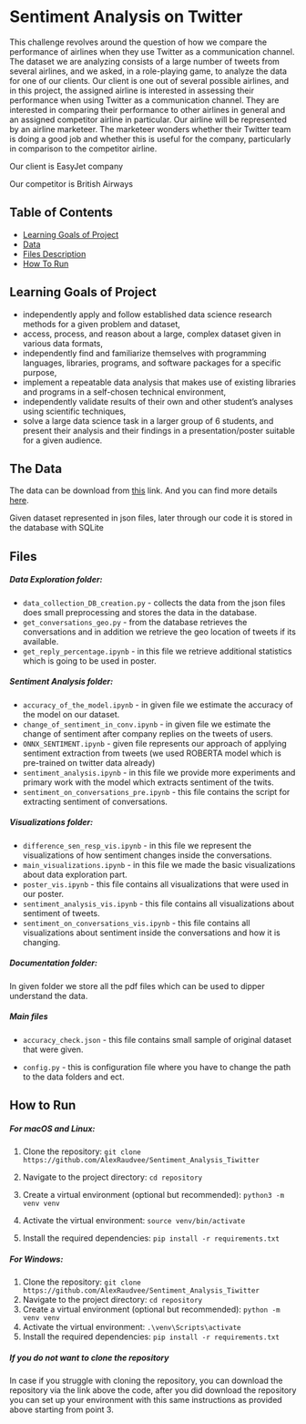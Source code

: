 # Sentiment Analysis on Twitter 

This challenge revolves around the question of how we compare the performance of airlines when they use Twitter as a communication channel. The dataset we are analyzing consists of a large number of tweets from several airlines, and we asked, in a role-playing game, to analyze the data for one of our clients. Our client is one out of several possible airlines, and in this project, the assigned airline is interested in assessing their performance when using Twitter as a communication channel. They are interested in comparing their performance to other airlines in general and an assigned competitor airline in particular. Our airline will be represented by an airline marketeer. The marketeer wonders whether their Twitter team is doing a good job and whether this is useful for the company, particularly in comparison to the competitor airline.

Our client is EasyJet company 

Our competitor is British Airways

## Table of Contents

- [Learning Goals of Project](#Learning-Goals-of-Project)
- [Data](#The-Data)
- [Files Description](#Files)
- [How To Run](#How-to-Run)


## Learning Goals of Project 

- independently apply and follow established data science research methods for a given problem and dataset,
- access, process, and reason about a large, complex dataset given in various data formats,
- independently find and familiarize themselves with programming languages, libraries, programs, and software packages for a specific purpose,
- implement a repeatable data analysis that makes use of existing libraries and programs in a self-chosen technical environment,
- independently validate results of their own and other student’s analyses using scientific techniques,
- solve a large data science task in a larger group of 6 students, and present their analysis and their findings in a presentation/poster suitable for a given audience.

## The Data
The data can be download from [this](https://surfdrive.surf.nl/files/index.php/s/Dz082kih8yMGB5P) link.
And you can find more details [here](documentation/Data_Description.pdf).

Given dataset represented in json files, later through our code it is stored in the database with SQLite

## Files

##### Data Exploration folder:
  - `data_collection_DB_creation.py` - collects the data from the json files does small preprocessing and stores the data in the database.
  - `get_conversations_geo.py` - from the database retrieves the conversations and in addition we retrieve the geo location of tweets if its available.
  - `get_reply_percentage.ipynb` - in this file we retrieve additional statistics which is going to be used in poster.

##### Sentiment Analysis folder:
  - `accuracy_of_the_model.ipynb` - in given file we estimate the accuracy of the model on our dataset.
  - `change_of_sentiment_in_conv.ipynb` - in given file we estimate the change of sentiment after company replies on the tweets of users.
  - `ONNX_SENTIMENT.ipynb` - given file represents our approach of applying sentiment extraction from tweets (we used ROBERTA model which is pre-trained on twitter data already)
  - `sentiment_analysis.ipynb` - in this file we provide more experiments and primary work with the model which extracts sentiment of the twits.
  - `sentiment_on_conversations_pre.ipynb` - this file contains the script for extracting sentiment of conversations.

##### Visualizations folder:

  - `difference_sen_resp_vis.ipynb` - in this file we represent the visualizations of how sentiment changes inside the conversations.
  - `main_visualizations.ipynb` - in this file we made the basic visualizations about data exploration part.
  - `poster_vis.ipynb` - this file contains all visualizations that were used in our poster.
  - `sentiment_analysis_vis.ipynb` - this file contains all visualizations about sentiment of tweets.
  - `sentiment_on_conversations_vis.ipynb` - this file contains all visualizations about sentiment inside the conversations and how it is changing.

##### Documentation folder: 
In given folder we store all the pdf files which can be used to dipper understand the data.

##### Main files
- `accuracy_check.json` - this file contains small sample of original dataset that were given.

- `config.py` - this is configuration file where you have to change the path to the data folders and ect.

## How to Run

##### For macOS and Linux:
1. Clone the repository:
`git clone https://github.com/AlexRaudvee/Sentiment_Analysis_Tiwitter` 
2. Navigate to the project directory:
`cd repository`

3. Create a virtual environment (optional but recommended):
`python3 -m venv venv`

4. Activate the virtual environment:
`source venv/bin/activate`

5. Install the required dependencies:
`pip install -r requirements.txt`
##### For Windows:

1. Clone the repository:
`git clone https://github.com/AlexRaudvee/Sentiment_Analysis_Tiwitter`
2. Navigate to the project directory:
`cd repository`
3. Create a virtual environment (optional but recommended):
`python -m venv venv`
4. Activate the virtual environment:
`.\venv\Scripts\activate`
5. Install the required dependencies:
`pip install -r requirements.txt`


##### If you do not want to clone the repository
In case if you struggle with cloning the repository, you can download the repository via the link above the code, after you did download the repository you can set up your environment with this same instructions as provided above starting from point 3.

